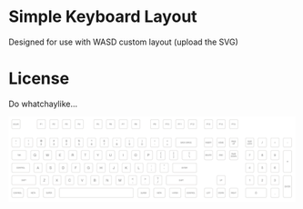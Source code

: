 # Simple Keyboard Layout

Designed for use with WASD custom layout (upload the SVG)

# License

Do whatchaylike...

![](keyboard-simple.png)
